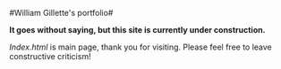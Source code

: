 #William Gillette's portfolio#

**It goes without saying, but this site is currently under construction.**

_Index.html_ is main page, thank you for visiting. Please feel free to leave constructive criticism!
